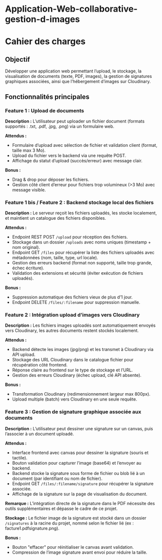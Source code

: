 # Application-Web-collaborative-gestion-d-images


# Cahier des charges

## Objectif
Développer une application web permettant l’upload, le stockage, la visualisation de documents (texte, PDF, images), la gestion de signatures graphiques associées, ainsi que l’hébergement d’images sur Cloudinary.

## Fonctionnalités principales

### Feature 1 : Upload de documents
**Description :**
L’utilisateur peut uploader un fichier document (formats supportés : .txt, .pdf, .jpg, .png) via un formulaire web.

**Attendus :**
- Formulaire d’upload avec sélection de fichier et validation client (format, taille max 3 Mo).
- Upload du fichier vers le backend via une requête POST.
- Affichage du statut d’upload (succès/erreur) avec message clair.

**Bonus :**
- Drag & drop pour déposer les fichiers.
- Gestion côté client d’erreur pour fichiers trop volumineux (>3 Mo) avec message visible.


### Feature 1 bis / Feature 2 : Backend stockage local des fichiers
**Description :**
Le serveur reçoit les fichiers uploadés, les stocke localement, et maintient un catalogue des fichiers disponibles.

**Attendus :**
- Endpoint REST POST `/upload` pour réception des fichiers.
- Stockage dans un dossier `/uploads` avec noms uniques (timestamp + nom original).
- Endpoint GET `/files` pour récupérer la liste des fichiers uploadés avec métadonnées (nom, taille, type, url locale).
- Gestion des erreurs backend (format non supporté, taille trop grande, échec écriture).
- Validation des extensions et sécurité (éviter exécution de fichiers uploadés).

**Bonus :**
- Suppression automatique des fichiers vieux de plus d’1 jour.
- Endpoint DELETE `/files/:filename` pour suppression manuelle.


### Feature 2 : Intégration upload d’images vers Cloudinary
**Description :**
Les fichiers images uploadés sont automatiquement envoyés vers Cloudinary, les autres documents restent stockés localement.

**Attendus :**
- Backend détecte les images (jpg/png) et les transmet à Cloudinary via API upload.
- Stockage des URL Cloudinary dans le catalogue fichier pour récupération côté frontend.
- Réponse claire au frontend sur le type de stockage et l’URL.
- Gestion des erreurs Cloudinary (échec upload, clé API absente).

**Bonus :**
- Transformation Cloudinary (redimensionnement largeur max 800px).
- Upload multiple (batch) vers Cloudinary en une seule requête.
  

### Feature 3 : Gestion de signature graphique associée aux documents
**Description :**
L’utilisateur peut dessiner une signature sur un canvas, puis l’associer à un document uploadé.

**Attendus :**
- Interface frontend avec canvas pour dessiner la signature (souris et tactile).
- Bouton validation pour capturer l’image (base64) et l’envoyer au backend.
- Backend stocke la signature sous forme de fichier ou blob lié à un document (par identifiant ou nom de fichier).
- Endpoint GET `/files/:filename/signature` pour récupérer la signature associée.
- Affichage de la signature sur la page de visualisation du document.

**Remarque :**
L’intégration directe de la signature dans le PDF nécessite des outils supplémentaires et dépasse le cadre de ce projet.

**Stockage :**
Le fichier image de la signature est stocké dans un dossier `/signatures` à la racine du projet, nommé selon le fichier lié (ex : facture1.pdfsignature.png).

**Bonus :**
- Bouton "effacer" pour réinitialiser le canvas avant validation.
- Compression de l’image signature avant envoi pour réduire la taille.
